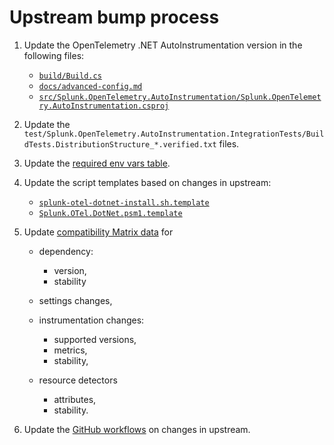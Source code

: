 # Upstream bump process

1. Update the OpenTelemetry .NET AutoInstrumentation version in the following files:

   - [`build/Build.cs`](../build/Build.cs)
   - [`docs/advanced-config.md`](./advanced-config.md)
   - [`src/Splunk.OpenTelemetry.AutoInstrumentation/Splunk.OpenTelemetry.AutoInstrumentation.csproj`](../src/Splunk.OpenTelemetry.AutoInstrumentation/Splunk.OpenTelemetry.AutoInstrumentation.csproj)

1. Update the `test/Splunk.OpenTelemetry.AutoInstrumentation.IntegrationTests/BuildTests.DistributionStructure_*.verified.txt`
   files.

1. Update the [required env vars table](./advanced-config.md#manual-instrumentation).

1. Update the script templates based on changes in upstream:
   - [`splunk-otel-dotnet-install.sh.template`](../script-templates/splunk-otel-dotnet-install.sh.template)
   - [`Splunk.OTel.DotNet.psm1.template`](../script-templates/Splunk.OTel.DotNet.psm1.template)

1. Update [compatibility Matrix data](../tools/MatrixHelper) for

    - dependency:

        - version,
        - stability

    - settings changes,
    - instrumentation changes:

        - supported versions,
        - metrics,
        - stability,

    - resource detectors

        - attributes,
        - stability.

1. Update the [GitHub workflows](../.github/workflows) on changes in upstream.
